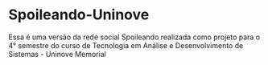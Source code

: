 # Spoileando-Uninove
Essa é uma versão da rede social Spoileando realizada como projeto para o 4° semestre do curso de Tecnologia em Análise e Desenvolvimento de Sistemas - Uninove Memorial
